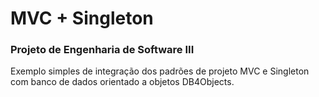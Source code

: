 # MVC + Singleton
### Projeto de Engenharia de Software III

Exemplo simples de integração dos padrões de projeto MVC e Singleton com banco de dados orientado a objetos DB4Objects.
